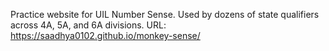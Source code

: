 Practice website for UIL Number Sense. Used by dozens of state qualifiers across 4A, 5A, and 6A divisions. URL: https://saadhya0102.github.io/monkey-sense/
